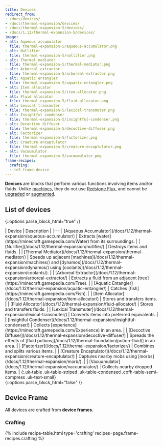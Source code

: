 ```yaml
---
title: Devices
redirect_from:
- /docs/devices/
- /docs/thermal-expansion/devices/
- /docs/thermal-expansion-5/devices/
- /docs/1.12/thermal-expansion-5/devices/
image:
- alt: Aqueous accumulator
  file: thermal-expansion-5/aqueous-accumulator.png
- alt: Nullifier
  file: thermal-expansion-5/nullifier.png
- alt: Thermal mediator
  file: thermal-expansion-5/thermal-mediator.png
- alt: Arboreal extractor
  file: thermal-expansion-5/arboreal-extractor.png
- alt: Aquatic entangler
  file: thermal-expansion-5/aquatic-entangler.png
- alt: Item allocator
  file: thermal-expansion-5/item-allocator.png
- alt: Fluid allocator
  file: thermal-expansion-5/fluid-allocator.png
- alt: Lexical transmuter
  file: thermal-expansion-5/lexical-transmuter.png
- alt: Insightful condenser
  file: thermal-expansion-5/insightful-condenser.png
- alt: Decoctive diffuser
  file: thermal-expansion-5/decoctive-diffuser.png
- alt: Factorizer
  file: thermal-expansion-5/factorizer.png
- alt: Creature encaptulator
  file: thermal-expansion-5/creature-encaptulator.png
- alt: Vacuumulator
  file: thermal-expansion-5/vacuumulator.png
frame-recipes:
  crafting:
  - te5-frame-device
---
```


**Devices** are blocks that perform various functions involving items and/or
fluids. Unlike [machines](/docs/1.12/thermal-expansion/machines/), they do not use [Redstone
Flux](/docs/redstone-flux/), and cannot be [upgraded](/docs/1.12/thermal-foundation/tiers/) or
[augmented](/docs/1.12/thermal-expansion/augments/).


List of devices
---------------

{::options parse_block_html="true" /}
<div class="uk-overflow-container">
| Device | Description |
|---
| [Aqueous Accumulator](/docs/1.12/thermal-expansion/aqueous-accumulator/) | Extracts [water](https://minecraft.gamepedia.com/Water) from its surroundings. |
| [Nullifier](/docs/1.12/thermal-expansion/nullifier/) | Destroys items and fluids. |
| [Thermal Mediator](/docs/1.12/thermal-expansion/thermal-mediator/) | Speeds up adjacent [machines](/docs/1.12/thermal-expansion/machines/) and [dynamos](/docs/1.12/thermal-expansion/dynamos/) using [coolants](/docs/1.12/thermal-expansion/coolants/). |
| [Arboreal Extractor](/docs/1.12/thermal-expansion/arboreal-extractor/) | Extracts a fluid from an adjacent [tree](https://minecraft.gamepedia.com/Tree). |
| [Aquatic Entangler](/docs/1.12/thermal-expansion/aquatic-entangler/) | Catches [fish](https://minecraft.gamepedia.com/Fish). |
| [Item Allocator](/docs/1.12/thermal-expansion/item-allocator/) | Stores and transfers items. |
| [Fluid Allocator](/docs/1.12/thermal-expansion/fluid-allocator/) | Stores and transfers fluids. |
| [Lexical Transmuter](/docs/1.12/thermal-expansion/lexical-transmuter/) | Converts items into preferred equivalents. |
| [Insightful Condenser](/docs/1.12/thermal-expansion/insightful-condenser/) | Collects [experience](https://minecraft.gamepedia.com/Experience) in an area. |
| [Decoctive Diffuser](/docs/1.12/thermal-expansion/decoctive-diffuser/) | Spreads the effects of [fluid potions](/docs/1.12/thermal-foundation/potion-fluid/) in an area. |
| [Factorizer](/docs/1.12/thermal-expansion/factorizer/) | Combines and splits various items. |
| [Creature Encaptulator](/docs/1.12/thermal-expansion/creature-encaptulator/) | Captures nearby mobs using [morbs](/docs/1.12/thermal-expansion/morb/). |
| [Vacuumulator](/docs/1.12/thermal-expansion/vacuumulator/) | Collects nearby dropped items. |
{:.uk-table .uk-table-striped .uk-table-condensed .cofh-table-semi-compress .uk-text-small}
</div>
{::options parse_block_html="false" /}


Device Frame
------------

All devices are crafted from **device frames**.

### Crafting
{% include recipe-table.html type='crafting' recipes=page.frame-recipes.crafting %}
